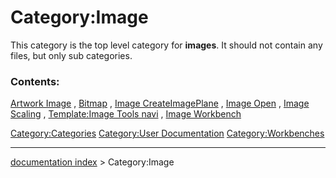 # Category:Image
This category is the top level category for **images**. It should not contain any files, but only sub categories.

### Contents:

[Artwork Image](Artwork_Image.md) , [Bitmap](Bitmap.md) , [Image CreateImagePlane](Image_CreateImagePlane.md) , [Image Open](Image_Open.md) , [Image Scaling](Image_Scaling.md) , [Template:Image Tools navi](Template:Image_Tools_navi.md) , [Image Workbench](Image_Workbench.md)

[Category:Categories](Category:Categories.md) [Category:User Documentation](Category:User_Documentation.md) [Category:Workbenches](Category:Workbenches.md)

---
[documentation index](../README.md) > Category:Image
